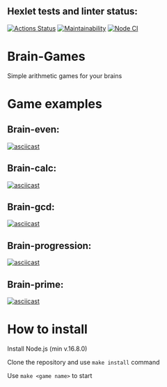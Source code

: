 ## Hexlet tests and linter status:
[![Actions Status](https://github.com/AkasunaKage/frontend-project-lvl1/workflows/hexlet-check/badge.svg)](https://github.com/AkasunaKage/frontend-project-lvl1/actions) [![Maintainability](https://api.codeclimate.com/v1/badges/928c5e28edbcd8a24b35/maintainability)](https://codeclimate.com/github/AkasunaKage/frontend-project-lvl1/maintainability) [![Node CI](https://github.com/AkasunaKage/frontend-project-lvl1/actions/workflows/linter.yml/badge.svg)](https://github.com/AkasunaKage/frontend-project-lvl1/actions)

# Brain-Games

Simple arithmetic games for your brains

# Game examples

## Brain-even:

[![asciicast](https://asciinema.org/a/GMy5ROL55cG9QYA2mqFm0h7So.svg)](https://asciinema.org/a/GMy5ROL55cG9QYA2mqFm0h7So)

## Brain-calc:

[![asciicast](https://asciinema.org/a/feu764fQnpWGEFbACafsCo26J.svg)](https://asciinema.org/a/feu764fQnpWGEFbACafsCo26J)

## Brain-gcd:

[![asciicast](https://asciinema.org/a/4g4WngdYTAkK2r30BytWqftWx.svg)](https://asciinema.org/a/4g4WngdYTAkK2r30BytWqftWx)

## Brain-progression:

[![asciicast](https://asciinema.org/a/JbxzRqH4j3aOHkDFXn5Ql3in5.svg)](https://asciinema.org/a/JbxzRqH4j3aOHkDFXn5Ql3in5)

## Brain-prime:

[![asciicast](https://asciinema.org/a/O2rRCdCGwebJvkvT3b1s8QJms.svg)](https://asciinema.org/a/O2rRCdCGwebJvkvT3b1s8QJms)

# How to install

Install Node.js (min v.16.8.0)

Clone the repository and use `make install` command

Use `make <game name>` to start
